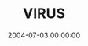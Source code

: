 ---
layout: series
series: "VIRUS"
permalink: "/virus/"
title: "VIRUS"
date: 2004-07-03 00:00:00
endDate: 2004-08-08 00:00:00
description: "We can be sick and not even know it. Toxic attitudes and beliefs can creep in undetected and slowly take control. Sometimes were able to hide the symptoms from those around us. But its in us and its limiting who we are and what we become. Join us this summer as we take a look at some of these poisonous germs and how we can guard against the infection."
src: "http://s3.amazonaws.com/crossroads-media/images/legacy/content/bigscreen.virus.jpg"
---